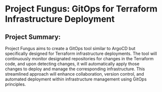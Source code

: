 # Project Fungus: GitOps for Terraform Infrastructure Deployment


## Project Summary:
Project Fungus aims to create a GitOps tool similar to ArgoCD but specifically designed for Terraform infrastructure deployments. The tool will continuously monitor designated repositories for changes in the Terraform code, and upon detecting changes, it will automatically apply those changes to deploy and manage the corresponding infrastructure. This streamlined approach will enhance collaboration, version control, and automated deployment within infrastructure management using GitOps principles.
